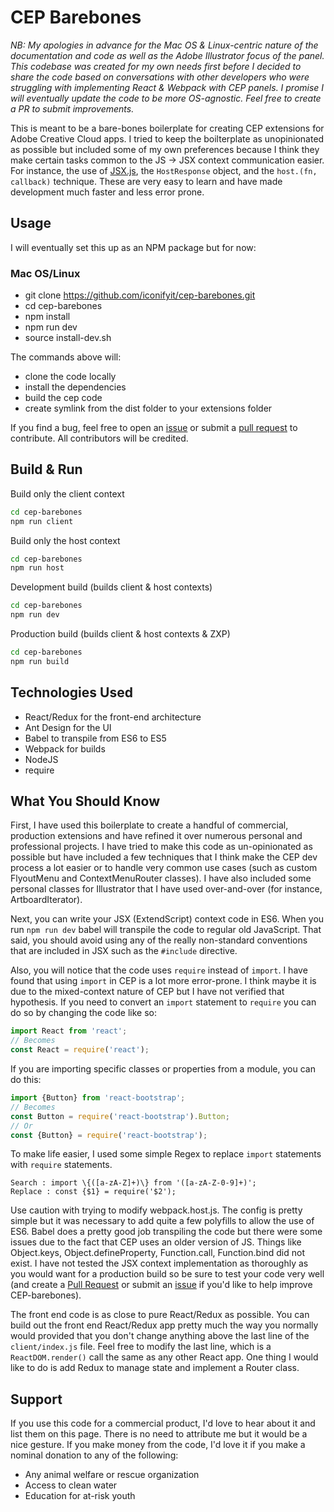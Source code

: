# CEP Barebones

*NB: My apologies in advance for the Mac OS & Linux-centric nature of the documentation and code as well as the Adobe Illustrator focus of the panel. This codebase was created for my own needs first before I decided to share the code based on conversations with other developers who were struggling with implementing React & Webpack with CEP panels. I promise I will eventually update the code to be more OS-agnostic. Feel free to create a PR to submit improvements.*

This is meant to be a bare-bones boilerplate for creating CEP extensions for Adobe Creative Cloud apps. I tried to keep the boilterplate as unopinionated 
as possible but included some of my own preferences because I think they make certain tasks common to the JS -> JSX context communication easier. For instance, the use of [JSX.js](https://creative-scripts.com/jsx-js/), the `HostResponse` object, and the `host.(fn, callback)` technique. These are very easy to learn and have made development much faster and less error prone.

## Usage

I will eventually set this up as an NPM package but for now:

### Mac OS/Linux

- git clone https://github.com/iconifyit/cep-barebones.git
- cd cep-barebones
- npm install
- npm run dev
- source install-dev.sh

The commands above will:

- clone the code locally
- install the dependencies
- build the cep code
- create symlink from the dist folder to your extensions folder

If you find a bug, feel free to open an [issue](https://github.com/iconifyit/cep-barebones/issues) or submit a [pull request](https://github.com/iconifyit/cep-barebones/pulls) to contribute. All contributors will be credited.

## Build & Run

Build only the client context

```bash
cd cep-barebones
npm run client
```

Build only the host context

```bash
cd cep-barebones
npm run host
```

Development build (builds client & host contexts)

```bash
cd cep-barebones
npm run dev
```

Production build (builds client & host contexts & ZXP)

```bash
cd cep-barebones
npm run build
```

## Technologies Used
- React/Redux for the front-end architecture
- Ant Design for the UI
- Babel to transpile from ES6 to ES5
- Webpack for builds
- NodeJS
- require

## What You Should Know
First, I have used this boilerplate to create a handful of commercial, production extensions and have refined it over numerous personal and professional projects. I have tried to make this code as un-opinionated as possible but have included a few techniques that I think make the CEP dev process a lot easier or to handle very common use cases (such as custom FlyoutMenu  and ContextMenuRouter classes). I have also included some personal classes for Illustrator that I have used over-and-over (for instance, ArtboardIterator).

Next, you can write your JSX (ExtendScript) context code in ES6. When you run `npm run dev` babel will transpile the code to regular old JavaScript. That said, you should avoid using any of the really non-standard conventions that are included in JSX such as the `#include` directive.

Also, you will notice that the code uses `require` instead of `import`. I have found that using `import` in CEP is a lot more  error-prone. I think maybe it is due to the mixed-context nature of CEP but I have not verified that hypothesis. If you need to convert an `import` statement to `require` you can do so by changing the code like so:
```js
import React from 'react';
// Becomes
const React = require('react');
```

If you are importing specific classes or properties from a module, you can do this:

```js
import {Button} from 'react-bootstrap';
// Becomes
const Button = require('react-bootstrap').Button;
// Or
const {Button} = require('react-bootstrap');
```

To make life easier, I used some simple Regex to replace `import` statements with `require` statements. 

```grep
Search : import \{([a-zA-Z]+)\} from '([a-zA-Z-0-9]+)';
Replace : const {$1} = require('$2');
```


Use caution with trying to modify webpack.host.js. The config is pretty simple but it was necessary to add quite a few polyfills to allow the use of ES6. Babel does a pretty good job transpiling the code but there were some issues due to the fact that CEP uses an older version of JS. Things like Object.keys, Object.defineProperty, Function.call, Function.bind did not exist. I have not tested the JSX context implementation as thoroughly as you would want for a production build so be sure to test your code very well (and create a [Pull Request](https://github.com/iconifyit/cep-barebones/pulls) or submit an [issue](https://github.com/iconifyit/cep-barebones/issues) if you'd like to help improve CEP-barebones).

The front end code is as close to pure React/Redux as possible. You can build out the front end React/Redux app pretty much the way you normally would provided that you don't change anything above the last line of the `client/index.js` file. Feel free to modify the last line, which is a `ReactDOM.render()` call the same as any other React app. One thing I would like to do is add Redux to manage state and implement a Router class.

## Support
If you use this code for a commercial product, I'd love to hear about it and list them on this page. There is no need to attribute me but it would be a nice gesture. If you make money from the code, I'd love it if you make a nominal donation to any of the following: 
- Any animal welfare or rescue organization
- Access to clean water
- Education for at-risk youth
